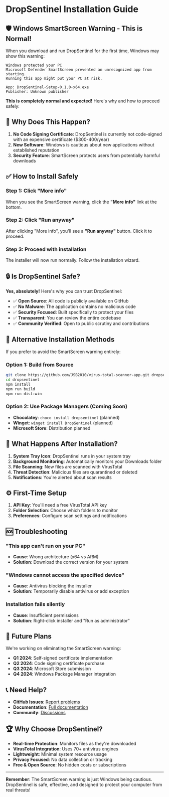 # DropSentinel Installation Guide

## 🛡️ Windows SmartScreen Warning - This is Normal!

When you download and run DropSentinel for the first time, Windows may show this warning:

```
Windows protected your PC
Microsoft Defender SmartScreen prevented an unrecognized app from starting.
Running this app might put your PC at risk.

App: DropSentinel-Setup-0.1.0-x64.exe
Publisher: Unknown publisher
```

**This is completely normal and expected!** Here's why and how to proceed safely:

## 🤔 Why Does This Happen?

1. **No Code Signing Certificate**: DropSentinel is currently not code-signed with an expensive certificate ($300-400/year)
2. **New Software**: Windows is cautious about new applications without established reputation
3. **Security Feature**: SmartScreen protects users from potentially harmful downloads

## ✅ How to Install Safely

### Step 1: Click "More info"
When you see the SmartScreen warning, click the **"More info"** link at the bottom.

### Step 2: Click "Run anyway"
After clicking "More info", you'll see a **"Run anyway"** button. Click it to proceed.

### Step 3: Proceed with installation
The installer will now run normally. Follow the installation wizard.

## 🔒 Is DropSentinel Safe?

**Yes, absolutely!** Here's why you can trust DropSentinel:

- ✅ **Open Source**: All code is publicly available on GitHub
- ✅ **No Malware**: The application contains no malicious code
- ✅ **Security Focused**: Built specifically to protect your files
- ✅ **Transparent**: You can review the entire codebase
- ✅ **Community Verified**: Open to public scrutiny and contributions

## 🎯 Alternative Installation Methods

If you prefer to avoid the SmartScreen warning entirely:

### Option 1: Build from Source
```bash
git clone https://github.com/JSB2010/virus-total-scanner-app.git dropsentinel
cd dropsentinel
npm install
npm run build
npm run dist:win
```

### Option 2: Use Package Managers (Coming Soon)
- **Chocolatey**: `choco install dropsentinel` (planned)
- **Winget**: `winget install DropSentinel` (planned)
- **Microsoft Store**: Distribution planned

## 🚀 What Happens After Installation?

1. **System Tray Icon**: DropSentinel runs in your system tray
2. **Background Monitoring**: Automatically monitors your Downloads folder
3. **File Scanning**: New files are scanned with VirusTotal
4. **Threat Detection**: Malicious files are quarantined or deleted
5. **Notifications**: You're alerted about scan results

## ⚙️ First-Time Setup

1. **API Key**: You'll need a free VirusTotal API key
2. **Folder Selection**: Choose which folders to monitor
3. **Preferences**: Configure scan settings and notifications

## 🆘 Troubleshooting

### "This app can't run on your PC"
- **Cause**: Wrong architecture (x64 vs ARM)
- **Solution**: Download the correct version for your system

### "Windows cannot access the specified device"
- **Cause**: Antivirus blocking the installer
- **Solution**: Temporarily disable antivirus or add exception

### Installation fails silently
- **Cause**: Insufficient permissions
- **Solution**: Right-click installer and "Run as administrator"

## 🔮 Future Plans

We're working on eliminating the SmartScreen warning:

- **Q1 2024**: Self-signed certificate implementation
- **Q2 2024**: Code signing certificate purchase
- **Q3 2024**: Microsoft Store submission
- **Q4 2024**: Windows Package Manager integration

## 📞 Need Help?

- **GitHub Issues**: [Report problems](https://github.com/JSB2010/virus-total-scanner-app/issues)
- **Documentation**: [Full documentation](https://github.com/JSB2010/virus-total-scanner-app/wiki)
- **Community**: [Discussions](https://github.com/JSB2010/virus-total-scanner-app/discussions)

## 🏆 Why Choose DropSentinel?

- **Real-time Protection**: Monitors files as they're downloaded
- **VirusTotal Integration**: Uses 70+ antivirus engines
- **Lightweight**: Minimal system resource usage
- **Privacy Focused**: No data collection or tracking
- **Free & Open Source**: No hidden costs or subscriptions

---

**Remember**: The SmartScreen warning is just Windows being cautious. DropSentinel is safe, effective, and designed to protect your computer from real threats!
